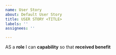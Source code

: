 ```yaml
---
name: User Story
about: Default User Story
title: USER STORY <TITLE>
labels: ''
assignees: ''

---
```


AS a **role** I can **capability** so that **received benefit**
